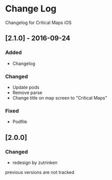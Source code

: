 # Change Log
Changelog for Critical Maps iOS

## [2.1.0] - 2016-09-24
### Added
- Changelog

### Changed
- Update pods
- Remove parse
- Change title on map screen to "Critical Maps"

### Fixed
- Podfile

## [2.0.0]
### Changed
- redesign by zutrinken

previous versions are not tracked